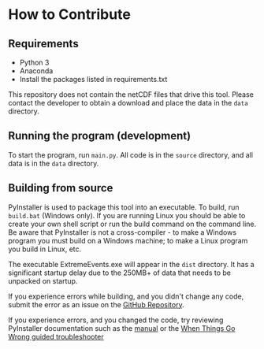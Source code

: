 # How to Contribute

## Requirements

* Python 3
* Anaconda
* Install the packages listed in requirements.txt

This repository does not contain the netCDF files that drive this tool. Please contact the developer to obtain a
download and place the data in the `data` directory.

## Running the program (development)

To start the program, run `main.py`. All code is in the `source` directory, and all data is in the `data` directory.

## Building from source

PyInstaller is used to package this tool into an executable. To build, run `build.bat` (Windows only). If you are 
running Linux you should be able to create your own shell script or run the build command on the command line. Be aware 
that PyInstaller is not a cross-compiler - to make a Windows program you must build on a Windows machine; to make a
Linux program you build in Linux, etc.

The executable ExtremeEvents.exe will appear in the `dist` directory. It has a significant startup delay due to the 
250MB+ of data that needs to be unpacked on startup.

If you experience errors while building, and you didn't change any code, submit the error as an issue on the 
[GitHub Repository](https://github.com/Laura-Guillory/FWFA_Extreme_Events_Tool).

If you experience errors, and you changed the code, try reviewing PyInstaller documentation such as the 
[manual](https://pyinstaller.readthedocs.io/en/stable/usage.html) or the 
[When Things Go Wrong guided troubleshooter](https://pyinstaller.readthedocs.io/en/stable/when-things-go-wrong.html)
